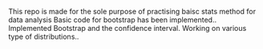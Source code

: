 This repo is made for the sole purpose of practising baisc stats method for data analysis
Basic code for bootstrap has been implemented..
Implemented Bootstrap and the confidence interval.
Working on various type of distributions..
